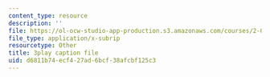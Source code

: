 ```yaml
---
content_type: resource
description: ''
file: https://ol-ocw-studio-app-production.s3.amazonaws.com/courses/2-003sc-engineering-dynamics-fall-2011/d6811b74ecf427ad6bcf38afcbf125c3_Fo-Y6kEMURk.srt
file_type: application/x-subrip
resourcetype: Other
title: 3play caption file
uid: d6811b74-ecf4-27ad-6bcf-38afcbf125c3
---
```

